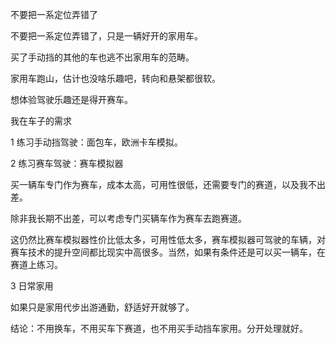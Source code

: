 不要把一系定位弄错了

不要把一系定位弄错了，只是一辆好开的家用车。

买了手动挡的其他的车也逃不出家用车的范畴。

家用车跑山，估计也没啥乐趣吧，转向和悬架都很软。

想体验驾驶乐趣还是得开赛车。

我在车子的需求

1 练习手动挡驾驶：面包车，欧洲卡车模拟。

2 练习赛车驾驶：赛车模拟器

买一辆车专门作为赛车，成本太高，可用性很低，还需要专门的赛道，以及我不出差。

除非我长期不出差，可以考虑专门买辆车作为赛车去跑赛道。

这仍然比赛车模拟器性价比低太多，可用性低太多，赛车模拟器可驾驶的车辆，对赛车技术的提升空间都比现实中高很多。当然，如果有条件还是可以买一辆车，在赛道上练习。

3 日常家用

如果只是家用代步出游通勤，舒适好开就够了。

结论：不用换车，不用买车下赛道，也不用买手动挡车家用。分开处理就好。
